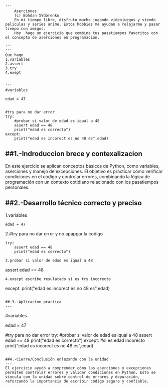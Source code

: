 ```
'''
    Aserciones
    (c) Bohdan SYdorenko
    En mi tiempo libre, disfruto mucho jugando videojuegos y viendo películas y series anime. Estos hobbies me ayudan a relajarme y pasar tiempo con amigos. 
    Hoy  hago un ejercicio que combina tus pasatiempos favoritos con el concepto de aserciones en programación.

'''
'''
Que hago
1.variables
2.assert 
3.try
4.exept


'''
#variables

edad = 47


#try para no dar error
try:
    #probar si valor de edad es iqual a 48
    assert edad == 48
    print("edad es correcto")
except:
    print("edad es incorect es no 48 es",edad)
```

##1.-Indroduccion brece y contexalizacion
---
En este ejercicio se aplican conceptos básicos de Python, como variables, aserciones y manejo de excepciones. El objetivo es practicar cómo verificar condiciones en el código y controlar errores, combinando la lógica de programación con un contexto cotidiano relacionado con los pasatiempos personales.



##2.-Desarrollo técnico correcto y preciso
---
1.variables
```
edad = 47

```

2.#try para no dar error y no apapgar la codigo 

```
try:
    assert edad == 48
    print("edad es correcto")
```
       
```
3.probar si valor de edad es iqual a 48

```
assert edad == 48

```
4.execpt escribe resulatado si es try incorecto
```
except:
    print("edad es incorect es no 48 es",edad)

```

##-3.-Aplicacion practica
---
```
#variables

edad = 47


#try para no dar error
try:
    #probar si valor de edad es iqual a 48
    assert edad == 48
    print("edad es correcto")
except:
    #si es edad incorecto 
    print("edad es incorect es no 48 es",edad)
```

##4.-Cierre/Conclusión enlazando con la unidad
---
El ejercicio ayudó a comprender cómo las aserciones y excepciones permiten controlar errores y validar condiciones en Python. Esto se vincula con la unidad sobre control de errores y depuración, reforzando la importancia de escribir código seguro y confiable.